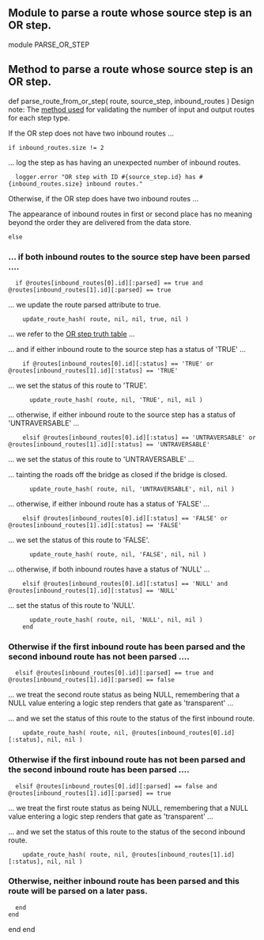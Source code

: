 ## Module to parse a route whose source step is an OR step.

module PARSE_OR_STEP
## Method to parse a route whose source step is an OR step.

  def parse_route_from_or_step( route, source_step, inbound_routes )
Design note: The [method used](https://ukparliament.github.io/ontologies/procedure/flowcharts/meta/design-notes/#validating-inputs-and-outputs-to-steps) for validating the number of input and output routes for each step type.

If the OR step does not have two inbound routes ...

    if inbound_routes.size != 2
... log the step as has having an unexpected number of inbound routes.

      logger.error "OR step with ID #{source_step.id} has #{inbound_routes.size} inbound routes."
Otherwise, if the OR step does have two inbound routes ...

The appearance of inbound routes in first or second place has no meaning beyond the order they are delivered from the data store.

    else
### ... if both inbound routes to the source step have been parsed ....

      if @routes[inbound_routes[0].id][:parsed] == true and @routes[inbound_routes[1].id][:parsed] == true
... we update the route parsed attribute to true.

        update_route_hash( route, nil, nil, true, nil )
... we refer to the [OR step truth table](https://ukparliament.github.io/ontologies/procedure/flowcharts/meta/design-notes/#truth-table-or) ...

... and if either inbound route to the source step has a status of 'TRUE' ...

        if @routes[inbound_routes[0].id][:status] == 'TRUE' or @routes[inbound_routes[1].id][:status] == 'TRUE'
... we set the status of this route to 'TRUE'.

          update_route_hash( route, nil, 'TRUE', nil, nil )
... otherwise, if either inbound route to the source step has a status of 'UNTRAVERSABLE' ...

        elsif @routes[inbound_routes[0].id][:status] == 'UNTRAVERSABLE' or @routes[inbound_routes[1].id][:status] == 'UNTRAVERSABLE'
... we set the status of this route to 'UNTRAVERSABLE' ...

... tainting the roads off the bridge as closed if the bridge is closed.

          update_route_hash( route, nil, 'UNTRAVERSABLE', nil, nil )
... otherwise, if either inbound route has a status of 'FALSE' ...

        elsif @routes[inbound_routes[0].id][:status] == 'FALSE' or @routes[inbound_routes[1].id][:status] == 'FALSE'
... we set the status of this route to 'FALSE'.

          update_route_hash( route, nil, 'FALSE', nil, nil )
... otherwise, if both inbound routes have a status of 'NULL' ...

        elsif @routes[inbound_routes[0].id][:status] == 'NULL' and @routes[inbound_routes[1].id][:status] == 'NULL'
... set the status of this route to 'NULL'.

          update_route_hash( route, nil, 'NULL', nil, nil )
        end
### Otherwise if the first inbound route has been parsed and the second inbound route has not been parsed ....

      elsif @routes[inbound_routes[0].id][:parsed] == true and @routes[inbound_routes[1].id][:parsed] == false
... we treat the second route status as being NULL, remembering that a NULL value entering a logic step renders that gate as 'transparent' ...

... and we set the status of this route to the status of the first inbound route.

        update_route_hash( route, nil, @routes[inbound_routes[0].id][:status], nil, nil )
### Otherwise if the first inbound route has not been parsed and the second inbound route has been parsed ....

      elsif @routes[inbound_routes[0].id][:parsed] == false and @routes[inbound_routes[1].id][:parsed] == true
... we treat the first route status as being NULL, remembering that a NULL value entering a logic step renders that gate as 'transparent' ...

... and we set the status of this route to the status of the second inbound route.

        update_route_hash( route, nil, @routes[inbound_routes[1].id][:status], nil, nil )
### Otherwise, neither inbound route has been parsed and this route will be parsed on a later pass.

      end
    end
  end
end